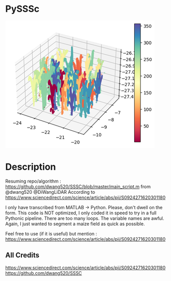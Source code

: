 # PySSSc

![alt text](https://github.com/mserouar/PySSSc/blob/main/output_PySSSc.png)

</div>

# Description
Resuming repo/algorithm : https://github.com/dwang520/SSSC/blob/master/main_script.m from @dwang520 @DiWangLiDAR
According to https://www.sciencedirect.com/science/article/abs/pii/S0924271620301180

I only have transcribed from MATLAB -> Python. 
Please, don't dwell on the form. This code is NOT optimized, I only coded it in speed to try in a full Pythonic pipeline.
There are too many loops. The variable names are awful. Again, I just wanted to segment a maize field as quick as possible.

Feel free to use (if it is useful) but mention : https://www.sciencedirect.com/science/article/abs/pii/S0924271620301180

## All Credits <a name="credits"></a>
https://www.sciencedirect.com/science/article/abs/pii/S0924271620301180
https://github.com/dwang520/SSSC
